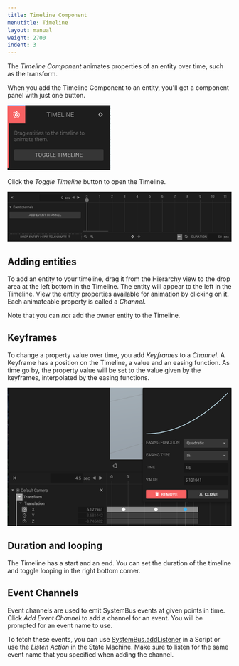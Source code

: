 ```yaml
---
title: Timeline Component
menutitle: Timeline
layout: manual
weight: 2700
indent: 3
---
```

The *Timeline Component* animates properties of an entity over time, such as the transform.

When you add the Timeline Component to an entity, you'll get a component panel with just one button.

![](timeline-component-panel.png)

Click the *Toggle Timeline* button to open the Timeline.

![](timeline-empty.png)

## Adding entities

To add an entity to your timeline, drag it from the Hierarchy view to the drop area at the left bottom in the Timeline. The entity will appear to the left in the Timeline. View the entity properties available for animation by clicking on it. Each animateable property is called a *Channel*.

Note that you can *not* add the owner entity to the Timeline.

## Keyframes

To change a property value over time, you add *Keyframes* to a *Channel*. A Keyframe has a position on the Timeline, a value and an easing function. As time go by, the property value will be set to the value given by the keyframes, interpolated by the easing functions.

![](keyframes.png)

## Duration and looping

The Timeline has a start and an end. You can set the duration of the timeline and toggle looping in the right bottom corner.

## Event Channels

Event channels are used to emit SystemBus events at given points in time. Click *Add Event Channel* to add a channel for an event. You will be prompted for an event name to use.

To fetch these events, you can use [SystemBus.addListener](http://code.gooengine.com/latest/docs/index.html?c=_met_Bus_addListener) in a Script or use the *Listen Action* in the State Machine. Make sure to listen for the same event name that you specified when adding the channel.
